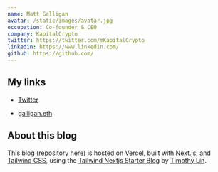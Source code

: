 ```yaml
---
name: Matt Galligan
avatar: /static/images/avatar.jpg
occupation: Co-founder & CEO
company: KapitalCrypto
twitter: https://twitter.com/mKapitalCrypto
linkedin: https://www.linkedin.com/
github: https://github.com/
---
```


## My links

- [Twitter](https://twitter.com/KapitalCrypto)
<!-- - [GitHub](https://github.com/galligan)
- [Reddit](https://reddit.com/u/mg0716) -->
- [galligan.eth](https://bigbull.eth)

## About this blog

This blog ([repository here](https://github.com/galligan/web)) is hosted on [Vercel](https://vercel.com/), built with [Next.js](https://nextjs.org/), and [Tailwind CSS](https://tailwindcss.com/), using the [Tailwind Nextjs Starter Blog](https://github.com/timlrx/tailwind-nextjs-starter-blog) by [Timothy Lin](https://twitter.com/timlrxx).
